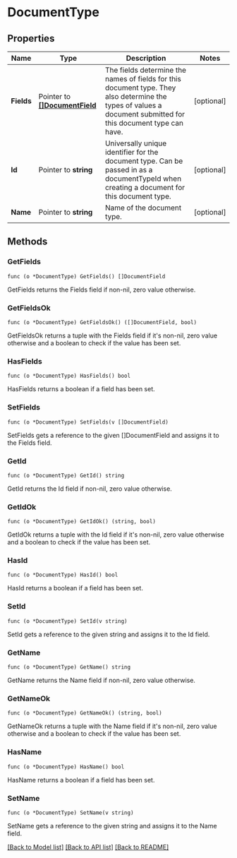 # DocumentType

## Properties

Name | Type | Description | Notes
------------ | ------------- | ------------- | -------------
**Fields** | Pointer to [**[]DocumentField**](DocumentField.md) | The fields determine the names of fields for this document type. They also determine the types of values a document submitted for this document type can have. | [optional] 
**Id** | Pointer to **string** | Universally unique identifier for the document type. Can be passed in as a documentTypeId when creating a document for this document type. | [optional] 
**Name** | Pointer to **string** | Name of the document type. | [optional] 

## Methods

### GetFields

`func (o *DocumentType) GetFields() []DocumentField`

GetFields returns the Fields field if non-nil, zero value otherwise.

### GetFieldsOk

`func (o *DocumentType) GetFieldsOk() ([]DocumentField, bool)`

GetFieldsOk returns a tuple with the Fields field if it's non-nil, zero value otherwise
and a boolean to check if the value has been set.

### HasFields

`func (o *DocumentType) HasFields() bool`

HasFields returns a boolean if a field has been set.

### SetFields

`func (o *DocumentType) SetFields(v []DocumentField)`

SetFields gets a reference to the given []DocumentField and assigns it to the Fields field.

### GetId

`func (o *DocumentType) GetId() string`

GetId returns the Id field if non-nil, zero value otherwise.

### GetIdOk

`func (o *DocumentType) GetIdOk() (string, bool)`

GetIdOk returns a tuple with the Id field if it's non-nil, zero value otherwise
and a boolean to check if the value has been set.

### HasId

`func (o *DocumentType) HasId() bool`

HasId returns a boolean if a field has been set.

### SetId

`func (o *DocumentType) SetId(v string)`

SetId gets a reference to the given string and assigns it to the Id field.

### GetName

`func (o *DocumentType) GetName() string`

GetName returns the Name field if non-nil, zero value otherwise.

### GetNameOk

`func (o *DocumentType) GetNameOk() (string, bool)`

GetNameOk returns a tuple with the Name field if it's non-nil, zero value otherwise
and a boolean to check if the value has been set.

### HasName

`func (o *DocumentType) HasName() bool`

HasName returns a boolean if a field has been set.

### SetName

`func (o *DocumentType) SetName(v string)`

SetName gets a reference to the given string and assigns it to the Name field.


[[Back to Model list]](../README.md#documentation-for-models) [[Back to API list]](../README.md#documentation-for-api-endpoints) [[Back to README]](../README.md)


